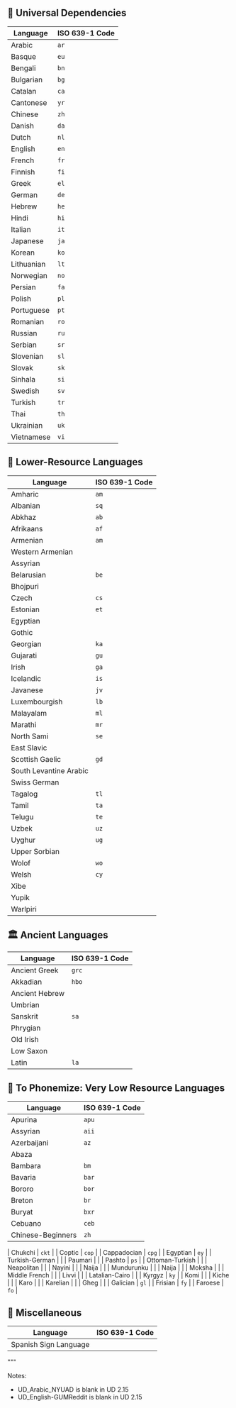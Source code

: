 ## 🌿 Universal Dependencies

| Language     | ISO 639-1 Code |
|--------------|----------------|
| Arabic       | `ar`           |
| Basque       | `eu`           |
| Bengali      | `bn`           |
| Bulgarian    | `bg`           |
| Catalan      | `ca`           |
| Cantonese    | `yr`           |
| Chinese      | `zh`           |
| Danish       | `da`           |
| Dutch        | `nl`           |
| English      | `en`           |
| French       | `fr`           |
| Finnish      | `fi`           |
| Greek        | `el`           |
| German       | `de`           |
| Hebrew       | `he`           |
| Hindi        | `hi`           |
| Italian      | `it`           |
| Japanese     | `ja`           |
| Korean       | `ko`           |
| Lithuanian   | `lt`           |
| Norwegian    | `no`           |
| Persian      | `fa`           |
| Polish       | `pl`           |
| Portuguese   | `pt`           |
| Romanian     | `ro`           |
| Russian      | `ru`           |
| Serbian      | `sr`           |
| Slovenian    | `sl`           |
| Slovak       | `sk`           |
| Sinhala      | `si`           |
| Swedish      | `sv`           |
| Turkish      | `tr`           |
| Thai         | `th`           |
| Ukrainian    | `uk`           |
| Vietnamese   | `vi`           |

## 🌱 Lower-Resource Languages

| Language               | ISO 639-1 Code |
|------------------------|----------------|
| Amharic                | `am`           |
| Albanian               | `sq`           |
| Abkhaz                 | `ab`           |
| Afrikaans              | `af`           |
| Armenian               | `am`           |
| Western Armenian       |                |
| Assyrian               |                |
| Belarusian             | `be`           |
| Bhojpuri               |                |
| Czech                  | `cs`           |
| Estonian               | `et`           |
| Egyptian               |                |
| Gothic                 |                |
| Georgian               | `ka`           |
| Gujarati               | `gu`           |
| Irish                  | `ga`           |
| Icelandic              | `is`           |
| Javanese               | `jv`           |
| Luxembourgish          | `lb`           |
| Malayalam              | `ml`           |
| Marathi                | `mr`           |
| North Sami             | `se`           |
| East Slavic            |                |
| Scottish Gaelic        | `gd`           |
| South Levantine Arabic |                |
| Swiss German           |                |
| Tagalog                | `tl`           |
| Tamil                  | `ta`           |
| Telugu                 | `te`           |
| Uzbek                  | `uz`           |
| Uyghur                 | `ug`           |
| Upper Sorbian          |                |
| Wolof                  | `wo`           |
| Welsh                  | `cy`           |
| Xibe                   |                |
| Yupik                  |                |
| Warlpiri               |                |

## 🏛️ Ancient Languages

| Language         | ISO 639-1 Code |
|------------------|----------------|
| Ancient Greek    | `grc`          |
| Akkadian         |  `hbo`         |
| Ancient Hebrew   |                |
| Umbrian          |                |
| Sanskrit         | `sa`           |
| Phrygian         |                |
| Old Irish        |                |
| Low Saxon        |                |
| Latin            | `la`           |

## 📝 To Phonemize: Very Low Resource Languages


| Language             | ISO 639-1 Code |
|----------------------|----------------|
| Apurina              |   `apu`        |
| Assyrian             |   `aii`        |
| Azerbaijani          |   `az`         |
| Abaza                |                |
| Bambara              | `bm`           |
| Bavaria              | `bar`          |
| Bororo               |  `bor`         |
| Breton               | `br`           |
| Buryat               |   `bxr`        |
| Cebuano          |   `ceb`        |
| Chinese-Beginners          |   `zh`        |

| Chukchi          |   `ckt`        |
| Coptic          |   `cop`        |
| Cappadocian          |   `cpg`        |
| Egyptian          |   `ey`        |
| Turkish-German       |                |
| Paumari              |                |
| Pashto               | `ps`           |
| Ottoman-Turkish      |                |
| Neapolitan           |                |
| Nayini               |                |
|  Naija               |                |
| Mundurunku           |                |
| Naija                |                |
| Moksha               |                |
| Middle French        |                |
| Livvi                |                |
| Latalian-Cairo       |                |
| Kyrgyz               | `ky`           |
| Komi                 |                |
| Kiche                |                |
| Karo                 |                |
| Karelian             |                |
| Gheg                 |                |
| Galician             | `gl`           |
| Frisian              | `fy`           |
| Faroese              | `fo`           |

## 🧏 Miscellaneous

| Language               | ISO 639-1 Code |
|------------------------|----------------|
| Spanish Sign Language  |                |
"""


Notes: 

- UD_Arabic_NYUAD is blank in UD 2.15
- UD_English-GUMReddit is blank in UD 2.15
